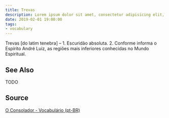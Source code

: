 ```yaml
---
title: Trevas
description: Lorem ipsum dolor sit amet, consectetur adipisicing elit, sed do eiusmod tempor incididunt ut labore et dolore magna aliqua.  TODO
date: 2019-02-01 19:00:00
tags:
- vocabulary
---
```


Trevas [do latim tenebra] – 1. Escuridão absoluta. 2. Conforme informa o Espírito André Luiz, as regiões mais inferiores conhecidas no Mundo Espiritual.

## See Also
TODO

## Source
[O Consolador - Vocabulário (pt-BR)](http://www.oconsolador.com.br/linkfixo/vocabulario/principal.html)
